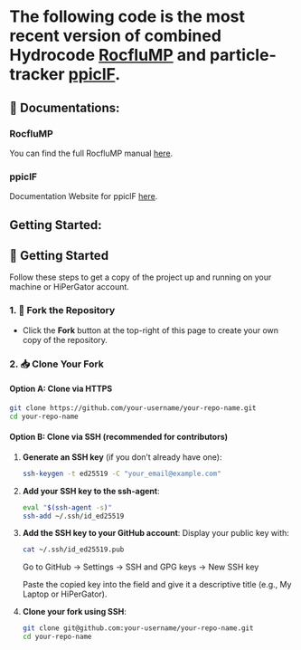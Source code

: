 # The following code is the most recent version of combined Hydrocode <u>RocfluMP</u> and particle-tracker <u>ppiclF</u>.

## 📘 **Documentations**: 
### RocfluMP
You can find the full RocfluMP manual [here](docs/Rocflu_manual.pdf).

### ppiclF
Documentation Website for ppiclF [here](https://dpzwick.github.io/ppiclF-doc/user/external.html).

## Getting Started:

## 🚀 Getting Started

Follow these steps to get a copy of the project up and running on your machine or HiPerGator account.

### 1. 🍴 Fork the Repository

- Click the **Fork** button at the top-right of this page to create your own copy of the repository.

### 2. 📥 Clone Your Fork

#### Option A: Clone via **HTTPS**
```bash
git clone https://github.com/your-username/your-repo-name.git
cd your-repo-name
```

#### Option B: Clone via **SSH** (recommended for contributors)

1. **Generate an SSH key** (if you don’t already have one):

   ```bash
   ssh-keygen -t ed25519 -C "your_email@example.com"
   ```

2. **Add your SSH key to the ssh-agent**:

   ```bash
   eval "$(ssh-agent -s)"
   ssh-add ~/.ssh/id_ed25519
   ```

3. **Add the SSH key to your GitHub account**:
   Display your public key with:
   ```bash
   cat ~/.ssh/id_ed25519.pub
   ```
   Go to GitHub → Settings → SSH and GPG keys → New SSH key
   
   Paste the copied key into the field and give it a descriptive title (e.g., My Laptop or HiPerGator).

5. **Clone your fork using SSH**:
   ```bash
   git clone git@github.com:your-username/your-repo-name.git
   cd your-repo-name
   ```


